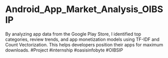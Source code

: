 # Android_App_Market_Analysis_OIBSIP
By analyzing app data from the Google Play Store, I identified top categories, review trends, and app monetization models using TF-IDF and Count Vectorization. This helps developers position their apps for maximum downloads. #Project #internship #oasisinfobyte #OIBSIP
